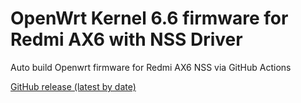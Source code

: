 # OpenWrt Kernel 6.6 firmware for Redmi AX6 with NSS Driver

Auto build Openwrt firmware for Redmi AX6 NSS via GitHub Actions

[GitHub release (latest by date)](https://github.com/tongduychuong/Openwrt_Redmi_AX6_NSS/releases/latest)
